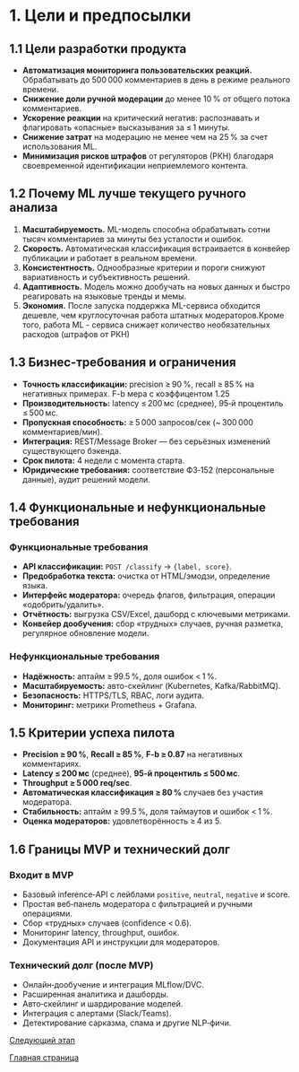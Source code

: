 # 1. Цели и предпосылки

## 1.1 Цели разработки продукта

* **Автоматизация мониторинга пользовательских реакций.** Обрабатывать до 500 000 комментариев в день в режиме реального времени.
* **Снижение доли ручной модерации** до менее 10 % от общего потока комментариев.
* **Ускорение реакции** на критический негатив: распознавать и флагировать «опасные» высказывания за ≤ 1 минуты.
* **Снижение затрат** на модерацию не менее чем на 25 % за счет использования ML.
* **Минимизация рисков штрафов** от регуляторов (РКН) благодаря своевременной идентификации неприемлемого контента.

## 1.2 Почему ML лучше текущего ручного анализа

1. **Масштабируемость.** ML-модель способна обрабатывать сотни тысяч комментариев за минуты без усталости и ошибок.
2. **Скорость.** Автоматическая классификация встраивается в конвейер публикации и работает в реальном времени.
3. **Консистентность.** Однообразные критерии и пороги снижуют вариативность и субъективность решений.
4. **Адаптивность.** Модель можно дообучать на новых данных и быстро реагировать на языковые тренды и мемы.
5. **Экономия.** После запуска поддержка ML-сервиса обходится дешевле, чем круглосуточная работа штатных модераторов.Кроме того, работа ML - сервиса снижает количество необязательных расходов (штрафов от РКН)

## 1.3 Бизнес-требования и ограничения

* **Точность классификации:** precision ≥ 90 %, recall ≥ 85 % на негативных примерах. F-b мера с коэффицентом 1.25
* **Производительность:** latency ≤ 200 мс (среднее), 95‑й процентиль ≤ 500 мс.
* **Пропускная способность:** ≥ 5 000 запросов/сек (\~ 300 000 комментариев/мин).
* **Интеграция:** REST/Message Broker — без серьёзных изменений существующего бэкенда.
* **Срок пилота:** 4 недели с момента старта.
* **Юридические требования:** соответствие ФЗ‑152 (персональные данные), аудит решений модели.

## 1.4 Функциональные и нефункциональные требования

### Функциональные требования

* **API классификации:** `POST /classify` → `{label, score}`.
* **Предобработка текста:** очистка от HTML/эмодзи, определение языка.
* **Интерфейс модератора:** очередь флагов, фильтрация, операции «одобрить/удалить».
* **Отчётность:** выгрузка CSV/Excel, дашборд с ключевыми метриками.
* **Конвейер дообучения:** сбор «трудных» случаев, ручная разметка, регулярное обновление модели.

### Нефункциональные требования

* **Надёжность:** аптайм ≥ 99.5 %, доля ошибок < 1 %.
* **Масштабируемость:** авто-скейлинг (Kubernetes, Kafka/RabbitMQ).
* **Безопасность:** HTTPS/TLS, RBAC, логи аудита.
* **Мониторинг:** метрики Prometheus + Grafana.

## 1.5 Критерии успеха пилота

* **Precision ≥ 90 %**, **Recall ≥ 85 %**, **F-b ≥ 0.87** на негативных комментариях.
* **Latency ≤ 200 мс** (среднее), **95‑й процентиль ≤ 500 мс**.
* **Throughput ≥ 5 000 req/sec**.
* **Автоматическая классификация ≥ 80 %** случаев без участия модератора.
* **Стабильность:** аптайм ≥ 99.5 %, доля таймаутов и ошибок < 1 %.
* **Оценка модераторов:** удовлетворённость ≥ 4 из 5.

## 1.6 Границы MVP и технический долг

### Входит в MVP

* Базовый inference‑API с лейблами `positive`, `neutral`, `negative` и score.
* Простая веб‑панель модератора с фильтрацией и ручными операциями.
* Сбор «трудных» случаев (confidence < 0.6).
* Мониторинг latency, throughput, ошибок.
* Документация API и инструкции для модераторов.

### Технический долг (после MVP)

* Онлайн‑дообучение и интеграция MLflow/DVC.
* Расширенная аналитика и дашборды.
* Авто‑скейлинг и шардирование моделей.
* Интеграция с алертами (Slack/Teams).
* Детектирование сарказма, спама и другие NLP‑фичи.

[Следующий этап](Ml_system_design/2_Methodology.md)

[Главная страница](../README.md)

